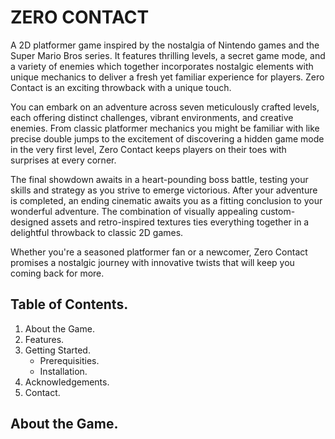 # ZERO CONTACT

A 2D platformer game inspired by the nostalgia of Nintendo games and the Super Mario Bros series. It features thrilling levels, a secret game mode, and a variety of enemies which together incorporates nostalgic elements with unique mechanics to deliver a fresh yet familiar experience for players. Zero Contact is an exciting throwback with a unique touch. 

You can embark on an adventure across seven meticulously crafted levels, each offering distinct challenges, vibrant environments, and creative enemies. From classic platformer mechanics you might be familiar with like precise double jumps to the excitement of discovering a hidden game mode in the very first level, Zero Contact keeps players on their toes with surprises at every corner.

The final showdown awaits in a heart-pounding boss battle, testing your skills and strategy as you strive to emerge victorious. After your adventure is completed, an ending cinematic awaits you as a fitting conclusion to your wonderful adventure. The combination of visually appealing custom-designed assets and retro-inspired textures ties everything together in a delightful throwback to classic 2D games.

Whether you're a seasoned platformer fan or a newcomer, Zero Contact promises a nostalgic journey with innovative twists that will keep you coming back for more.

## Table of Contents.
1. About the Game.
2. Features.
3. Getting Started.
   - Prerequisities.
   - Installation.
4. Acknowledgements.
5. Contact.

## About the Game.




